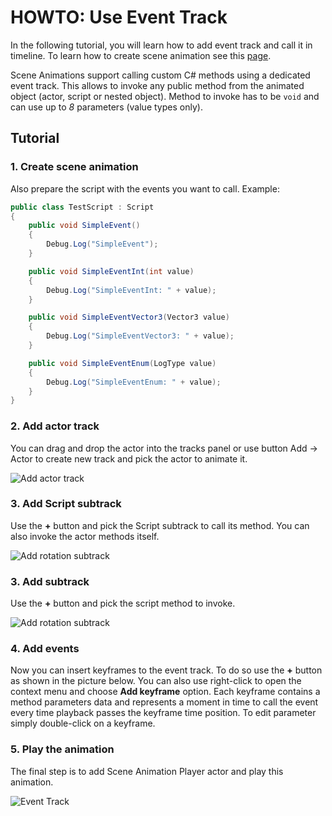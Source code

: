 # HOWTO: Use Event Track

In the following tutorial, you will learn how to add event track and call it in timeline. To learn how to create scene animation see this [page](../scene-animation.md).

Scene Animations support calling custom C# methods using a dedicated event track. This allows to invoke any public method from the animated object (actor, script or nested object). Method to invoke has to be `void` and can use up to *8* parameters (value types only).

## Tutorial

### 1. Create scene animation

Also prepare the script with the events you want to call.
Example:

```cs
public class TestScript : Script
{
    public void SimpleEvent()
    {
        Debug.Log("SimpleEvent");
    }

    public void SimpleEventInt(int value)
    {
        Debug.Log("SimpleEventInt: " + value);
    }

    public void SimpleEventVector3(Vector3 value)
    {
        Debug.Log("SimpleEventVector3: " + value);
    }

    public void SimpleEventEnum(LogType value)
    {
        Debug.Log("SimpleEventEnum: " + value);
    }
}
```

### 2. Add actor track

You can drag and drop the actor into the tracks panel or use button Add -> Actor to create new track and pick the actor to animate it.

![Add actor track](media/add-actor-track-drag.png)

### 3. Add Script subtrack

Use the **+** button and pick the Script subtrack to call its method. You can also invoke the actor methods itself.

![Add rotation subtrack](media/add-script-track.png)

### 3. Add subtrack

Use the **+** button and pick the script method to invoke.

![Add rotation subtrack](media/add-event-track.png)

### 4. Add events

Now you can insert keyframes to the event track. To do so use the **+** button as shown in the picture below. You can also use right-click to open the context menu and choose **Add keyframe** option. Each keyframe contains a method parameters data and represents a moment in time to call the event every time playback passes the keyframe time position. To edit parameter simply double-click on a keyframe.

### 5. Play the animation

The final step is to add Scene Animation Player actor and play this animation.

![Event Track](media/scene-anims-events.gif)
